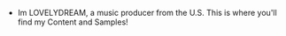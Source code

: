 - Im LOVELYDREAM, a music producer from the U.S. This is where you'll find my Content and Samples!


<!---
lOVELYDREAMMUSIC/lOVELYDREAMMUSIC is a ✨ special ✨ repository because its `README.md` (this file) appears on your GitHub profile.
You can click the Preview link to take a look at your changes.
--->
